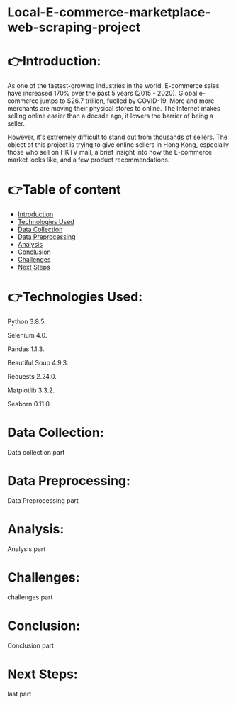 # Local-E-commerce-marketplace-web-scraping-project

# :point_right:Introduction:

As one of the fastest-growing industries in the world, E-commerce sales have increased 170% over the past 5 years (2015 - 2020). Global e-commerce jumps to $26.7 trillion, fuelled by COVID-19. More and more merchants are moving their physical stores to online. The Internet makes selling online easier than a decade ago, it lowers the barrier of being a seller.

However, it's extremely difficult to stand out from thousands of sellers. The object of this project is trying to give online sellers in Hong Kong, especially those who sell on HKTV mall, a brief insight into how the E-commerce market looks like, and a few product recommendations.

# :point_right:Table of content

* [Introduction](#point_rightintroduction)
* [Technologies Used](#point_righttechnologies-used)
* [Data Collection](#data-collection)
* [Data Preprocessing](#data-preprocessing)
* [Analysis](#analysis)
* [Conclusion](#conclusion)
* [Challenges](#challenges)
* [Next Steps](#next-steps)

# :point_right:Technologies Used:

Python 3.8.5. 

Selenium 4.0. 

Pandas 1.1.3. 

Beautiful Soup 4.9.3. 

Requests 2.24.0. 

Matplotlib 3.3.2. 

Seaborn 0.11.0. 


# Data Collection:
Data collection part


# Data Preprocessing:
Data Preprocessing part

# Analysis:
Analysis part

# Challenges:
challenges part

# Conclusion:
Conclusion part

# Next Steps:
last part

